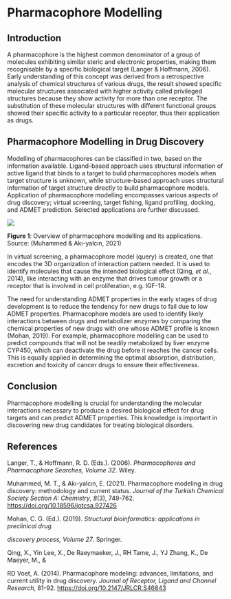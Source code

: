<!--StartFragment-->

# **Pharmacophore Modelling**


## **Introduction**

A pharmacophore is the highest common denominator of a group of molecules exhibiting similar steric and electronic properties, making them recognisable by a specific biological target (Langer & Hoffmann, 2006). Early understanding of this concept was derived from a retrospective analysis of chemical structures of various drugs, the result showed specific molecular structures associated with higher activity called privileged structures because they show activity for more than one receptor. The substitution of these molecular structures with different functional groups showed their specific activity to a particular receptor, thus their application as drugs.


## **Pharmacophore Modelling in Drug Discovery**

Modelling of pharmacophores can be classified in two, based on the information available. Ligand-based approach uses structural information of active ligand that binds to a target to build pharmacophores models when target structure is unknown, while structure-based approach uses structural information of target structure directly to build pharmacophore models. Application of pharmacophore modelling encompasses various aspects of drug discovery; virtual screening, target fishing, ligand profiling, docking, and ADMET prediction. Selected applications are further discussed.

<!--StartFragment-->

![](https://lh7-rt.googleusercontent.com/docsz/AD_4nXcAk_pnjj77yj-ZjXhQwtljcFc3prYuRzAwd1-S5z5LD2bFq4x8Gq8WeF88PFoSJX96SA509cfHadDeUEp9i2mtSwJ04A-GuZ3ljDjy_ElK1fkvGfm9TZ6z2eNutgV28r9zIhJdRoyGveyh2MPL1BmWtOwk?key=7DX2DFZfyQGVTDBy5OzhFg)

**Figure 1**: Overview of pharmacophore modelling and its applications. Source: (Muhammed & Akı-yalcın, 2021)

In virtual screening, a pharmacophore model (query) is created, one that encodes the 3D organization of interaction pattern needed. It is used to identify molecules that cause the intended biological effect (Qing, _et al_., 2014), like interacting with an enzyme that drives tumour growth or a receptor that is involved in cell proliferation, e.g. IGF-1R.

The need for understanding ADMET properties in the early stages of drug development is to reduce the tendency for new drugs to fail due to low ADMET properties. Pharmacophore models are used to identify likely interactions between drugs and metabolizer enzymes by comparing the chemical properties of new drugs with one whose ADMET profile is known (Mohan, 2019). For example, pharmacophore modelling can be used to predict compounds that will not be readily metabolized by liver enzyme CYP450, which can deactivate the drug before it reaches the cancer cells. This is equally applied in determining the optimal absorption, distribution, excretion and toxicity of cancer drugs to ensure their effectiveness.


## **Conclusion**

Pharmacophore modelling is crucial for understanding the molecular interactions necessary to produce a desired biological effect for drug targets and can predict ADMET properties. This knowledge is important in discovering new drug candidates for treating biological disorders.


## **References**

Langer, T., & Hoffmann, R. D. (Eds.). (2006). _Pharmacophores and Pharmacophore Searches, Volume 32_. Wiley.

Muhammed, M. T., & Akı-yalcın, E. (2021). Pharmacophore modeling in drug discovery: methodology and current status. _Journal of the Turkish Chemical Society Section A: Chemistry_, _8_(3), 749-762. <https://doi.org/10.18596/jotcsa.927426> 

Mohan, C. G. (Ed.). (2019). _Structural bioinformatics: applications in preclinical drug_ 

_discovery process, Volume 27_. Springer.

Qing, X., Yin Lee, X., De Raeymaeker, J., RH Tame, J., YJ Zhang, K., De Maeyer, M., & 

RD Voet, A. (2014). Pharmacophore modeling: advances, limitations, and current utility in drug discovery. _Journal of Receptor, Ligand and Channel Research_, 81-92. <https://doi.org/10.2147/JRLCR.S46843> 

<!--EndFragment-->

<!--EndFragment-->

